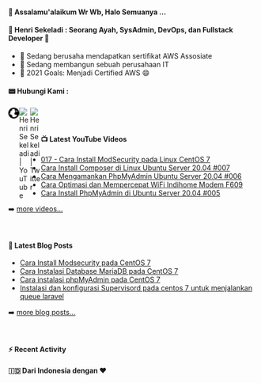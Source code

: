 #### 👋 Assalamu'alaikum Wr Wb, Halo Semuanya ...

#### :man: Henri Sekeladi : Seorang Ayah, SysAdmin, DevOps, dan Fullstack Developer 🤣

- 🔭 Sedang berusaha mendapatkan sertifikat AWS Assosiate
- 🌱 Sedang membangun sebuah perusahaan IT
- 🥅 2021 Goals: Menjadi Certified AWS :smile:

#### :pager: Hubungi Kami :

[<img align="left" alt="henri.web.id" width="22px" src="https://raw.githubusercontent.com/iconic/open-iconic/master/svg/globe.svg" />](https://henri.web.id)
[<img align="left" alt="Henri Sekeladi | YouTube" width="22px" src="https://cdn.jsdelivr.net/npm/simple-icons@v3/icons/youtube.svg" />](https://youtube.com/HenriSekeladi)
[<img align="left" alt="Henri Sekeladi | Twitter" width="22px" src="https://cdn.jsdelivr.net/npm/simple-icons@v3/icons/twitter.svg" />](https://twitter.com/mhixv)

<br />
<br />

#### 📺 Latest YouTube Videos

<!-- YOUTUBE:START -->
- [017 - Cara Install ModSecurity pada Linux CentOS 7](https://www.youtube.com/watch?v=xCVi6dHIDHk)
- [Cara Install Composer di Linux Ubuntu Server 20.04 #007](https://www.youtube.com/watch?v=DQcq3J0hELA)
- [Cara Mengamankan PhpMyAdmin Ubuntu Server 20.04 #006](https://www.youtube.com/watch?v=pATfg3gkMDE)
- [Cara Optimasi dan Mempercepat WiFi Indihome Modem F609](https://www.youtube.com/watch?v=q3WqvoUbfSc)
- [Cara Install PhpMyAdmin di Ubuntu Server 20.04 #005](https://www.youtube.com/watch?v=t7ZGZ94y40c)
<!-- YOUTUBE:END -->

➡️ [more videos...](https://youtube.com/HenriSekeladi)

<br />

#### 📕 Latest Blog Posts

<!-- BLOG-POST-LIST:START -->
- [Cara Install Modsecurity pada CentOS 7](https://henri.web.id/cara-install-modsecurity-pada-centos-7/?utm_source=rss&utm_medium=rss&utm_campaign=cara-install-modsecurity-pada-centos-7)
- [Cara Instalasi Database MariaDB pada CentOS 7](https://henri.web.id/cara-instalasi-database-mariadb-pada-centos-7/?utm_source=rss&utm_medium=rss&utm_campaign=cara-instalasi-database-mariadb-pada-centos-7)
- [Cara instalasi phpMyAdmin pada CentOS 7](https://henri.web.id/cara-instalasi-phpmyadmin-pada-centos-7/?utm_source=rss&utm_medium=rss&utm_campaign=cara-instalasi-phpmyadmin-pada-centos-7)
- [Instalasi dan konfigurasi Supervisord pada centos 7 untuk menjalankan queue  laravel](https://henri.web.id/instalasi-dan-konfigurasi-supervisord-pada-centos-7-untuk-menjalankan-queue-laravel/?utm_source=rss&utm_medium=rss&utm_campaign=instalasi-dan-konfigurasi-supervisord-pada-centos-7-untuk-menjalankan-queue-laravel)
<!-- BLOG-POST-LIST:END -->

➡️ [more blog posts...](https://henri.web.id)

<br />

#### :zap: Recent Activity

<!--START_SECTION:activity-->
<!--END_SECTION:activity-->


#### :indonesia: Dari Indonesia dengan :hearts:
